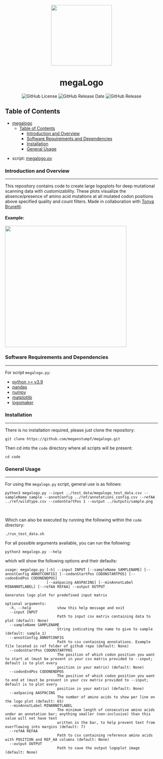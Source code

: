 <div align = center>
<img src="https://i.postimg.cc/50yrsgpH/megalogo-smaller.jpg" width=200px> <br>

<h1>megaLogo</h1>

![GitHub License](https://img.shields.io/github/license/meganstumpf/megalogo?style=flat)
![GitHub Release Date](https://img.shields.io/github/release-date/meganstumpf/megalogo?style=flat)
![GitHub Release](https://img.shields.io/github/v/release/meganstumpf/megalogo?style=flat)
</div>

## Table of Contents
- [megalogo](#megalogo)
  - [Table of Contents](#table-of-contents)
    - [Introduction and Overview](#introduction-and-overview)
    - [Software Requirements and Dependencies](#software-requirements-and-dependencies)
    - [Installation](#installation)
    - [General Usage](#general-usage)

* script: [megalogo.py](https://github.com/meganstumpf/megalogo/blob/master/code/megalogo.py)  
  


### Introduction and Overview
-----------------------------
This repository contains code to create large logoplots for deep mutational scanning data with customizability. These plots visualize the absence/presence of amino acid mutations at all mutated codon positions above specified quality and count filters. Made in collaboration with [Tonya Brunetti](https://github.com/tbrunetti). 

#### Example: 
<div align = left>
<img src = "https://github.com/meganstumpf/megalogo/blob/master/outputs/sample.png?raw=true" width = 400px>
</div>


### Software Requirements and Dependencies
------------------------------------------  

For script `megalogo.py`:  

* [python >= v3.9](https://www.python.org/downloads/)  
* [pandas](https://pandas.pydata.org/docs/getting_started/install.html#installing-from-pypi)  
* [numpy](https://numpy.org/install/)  
* [matplotlib](https://matplotlib.org/stable/users/installing/index.html#installation)
* [logomaker](https://pypi.org/project/logomaker/) 


### Installation
-----------------  
There is no installation required, please just clone the repository:  
```
git clone https://github.com/meganstumpf/megalogo.git
```  

Then cd into the `code` directory where all scripts will be present:  
```
cd code  
```

### General Usage  
-----------------  

For using the `megalogo.py` script, general use is as follows:  

```
python3 megalogo.py --input ../test_data/megalogo_test_data.csv --sampleName sample --annotConfig ../ref/annotations_config.csv --refAA ../ref/wildtype.csv --codonStartPos 1 --output ../outputs/sample.png  
```
<br/>  

Which can also be executed by running the following within the `code` directory:

```
./run_test_data.sh
```

For all possible arguments available, you can run the following:  

```
python3 megalogo.py --help
```
which will show the following options and their defaults:  

```
usage: megalogo.py [-h] --input INPUT [--sampleName SAMPLENAME] [--annotConfig ANNOTCONFIG] [--codonStartPos CODONSTARTPOS] [--codonEndPos CODONENDPOS]
                   [--aaSpacing AASPACING] [--minAnnotLabel MINANNOTLABEL] [--refAA REFAA] --output OUTPUT

Generates logo plot for predefined input matrix

optional arguments:
  -h, --help            show this help message and exit
  --input INPUT
                        Path to input csv matrix containing data to plot (default: None)
  --sampleName SAMPLENAME
                        String indicating the name to give to sample (default: sample_1)
  --annotConfig ANNOTCONFIG
                        Path to csv containing annotations. Example file located in ref folder of github repo (default: None)
  --codonStartPos CODONSTARTPOS
                        The position of which codon position you want to start at (must be present in your csv matrix provided to --input; default is to plot every
                        position in your matrix) (default: None)
  --codonEndPos CODONENDPOS
                        The position of which codon position you want to end at (must be present in your csv matrix provided to --input; default is to plot every
                        position in your matrix) (default: None)
  --aaSpacing AASPACING
                        The number of amino acids to show per line on the logo plot (default: 65)
  --minAnnotLabel MINANNOTLABEL
                        The minimum length of consecutive amino acids under an annotation bar; anything smaller (non-inclusive) than this value will not have text
                        written in the bar, to help prevent text from overflowing into margins (default: 7)
  --refAA REFAA
                        Path to csv containing reference amino acids with POSITION and REF_AA columns (default: None)
  --output OUTPUT
                        Path to save the output logoplot image (default: None)
```

 
